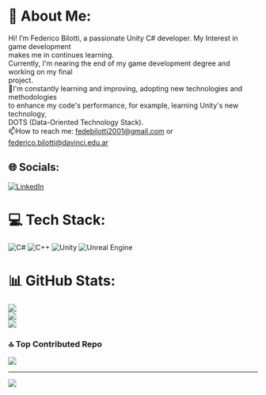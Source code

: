 # 💫 About Me:
Hi! I’m Federico Bilotti, a passionate Unity C# developer. My Interest in game development <br>makes me in continues learning.<br>Currently, I'm nearing the end of my game development degree and working on my final <br>project.<br>🌱I'm constantly learning and improving, adopting new technologies and methodologies <br>to enhance my code's performance, for example, learning Unity's new technology, <br>DOTS (Data-Oriented Technology Stack).<br>📫How to reach me: fedebilotti2001@gmail.com or federico.bilotti@davinci.edu.ar


## 🌐 Socials:
[![LinkedIn](https://img.shields.io/badge/LinkedIn-%230077B5.svg?logo=linkedin&logoColor=white)](https://linkedin.com/in/federico-bilotti-62b206256/) 

# 💻 Tech Stack:
![C#](https://img.shields.io/badge/c%23-%23239120.svg?style=for-the-badge&logo=csharp&logoColor=white) ![C++](https://img.shields.io/badge/c++-%2300599C.svg?style=for-the-badge&logo=c%2B%2B&logoColor=white) ![Unity](https://img.shields.io/badge/unity-%23000000.svg?style=for-the-badge&logo=unity&logoColor=white) ![Unreal Engine](https://img.shields.io/badge/unrealengine-%23313131.svg?style=for-the-badge&logo=unrealengine&logoColor=white)
# 📊 GitHub Stats:
![](https://github-readme-stats.vercel.app/api?username=FedericoBilotti&theme=dark&hide_border=false&include_all_commits=false&count_private=false)<br/>
![](https://github-readme-streak-stats.herokuapp.com/?user=FedericoBilotti&theme=dark&hide_border=false)<br/>
![](https://github-readme-stats.vercel.app/api/top-langs/?username=FedericoBilotti&theme=dark&hide_border=false&include_all_commits=false&count_private=false&layout=compact)

### 🔝 Top Contributed Repo
![](https://github-contributor-stats.vercel.app/api?username=FedericoBilotti&limit=5&theme=dark&combine_all_yearly_contributions=true)

---
[![](https://visitcount.itsvg.in/api?id=FedericoBilotti&icon=0&color=0)](https://visitcount.itsvg.in)

<!-- Proudly created with GPRM ( https://gprm.itsvg.in ) -->

